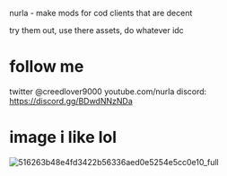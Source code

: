 nurla - make mods for cod clients that are decent 

try them out, use there assets, do whatever idc


# follow me 

twitter @creedlover9000
youtube.com/nurla
discord: https://discord.gg/BDwdNNzNDa


# image i like lol 


  ![516263b48e4fd3422b56336aed0e5254e5cc0e10_full](https://github.com/nurla9000/nurla9000/assets/140421367/23601aa1-c207-4f07-9513-9a2e8f9b719e)
